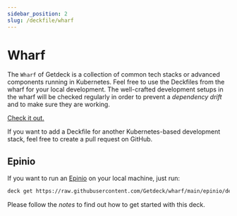 ```yaml
---
sidebar_position: 2
slug: /deckfile/wharf
---
```

# Wharf

The `Wharf` of Getdeck is a collection of common tech stacks or advanced components running in Kubernetes. Feel free
to use the Deckfiles from the wharf for your local development. The well-crafted development setups in the wharf will 
be checked regularly in order to prevent a _dependency drift_ and to make sure they are working.

[Check it out.](https://github.com/Getdeck/wharf)

If you want to add a Deckfile for another Kubernetes-based development stack, feel free to create a pull request on 
GitHub.


## Epinio

If you want to run an [Epinio](https://epinio.io) on your local machine, just run:
```bash
deck get https://raw.githubusercontent.com/Getdeck/wharf/main/epinio/deck.yaml
```
Please follow the _notes_ to find out how to get started with this deck.